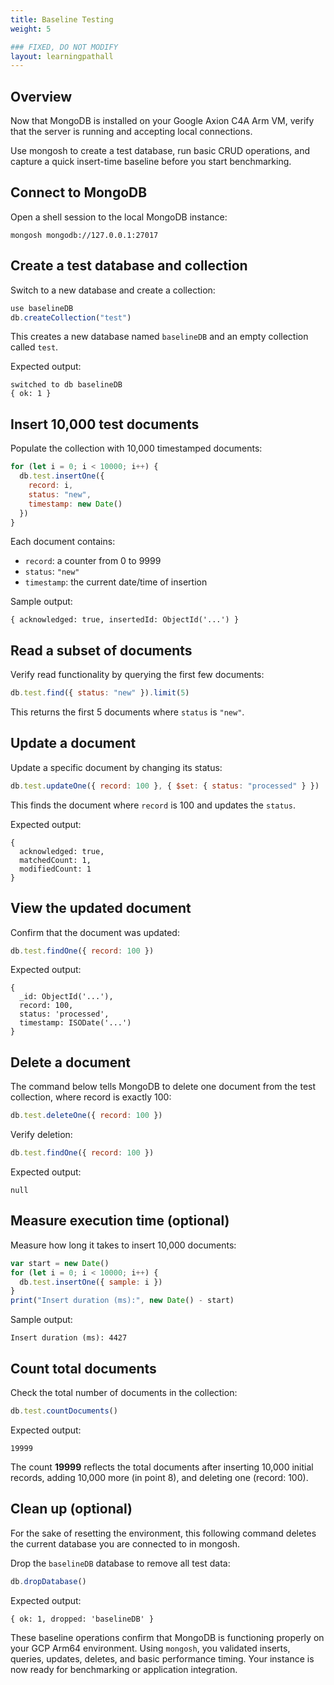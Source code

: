 ```yaml
---
title: Baseline Testing
weight: 5

### FIXED, DO NOT MODIFY
layout: learningpathall
---
```


## Overview

Now that MongoDB is installed on your Google Axion C4A Arm VM, verify that the server is running and accepting local connections.

Use mongosh to create a test database, run basic CRUD operations, and capture a quick insert-time baseline before you start benchmarking.

## Connect to MongoDB

Open a shell session to the local MongoDB instance:

```console
mongosh mongodb://127.0.0.1:27017
```


## Create a test database and collection

Switch to a new database and create a collection:

```javascript
use baselineDB
db.createCollection("test")
```

This creates a new database named `baselineDB` and an empty collection called `test`.

Expected output:

```output
switched to db baselineDB
{ ok: 1 }
```

## Insert 10,000 test documents

Populate the collection with 10,000 timestamped documents:

```javascript
for (let i = 0; i < 10000; i++) {
  db.test.insertOne({
    record: i,
    status: "new",
    timestamp: new Date()
  })
}
```

Each document contains:
- `record`: a counter from 0 to 9999
- `status`: `"new"`
- `timestamp`: the current date/time of insertion

Sample output:

```output
{ acknowledged: true, insertedId: ObjectId('...') }
```

## Read a subset of documents

Verify read functionality by querying the first few documents:

```javascript
db.test.find({ status: "new" }).limit(5)
```

This returns the first 5 documents where `status` is `"new"`.

## Update a document

Update a specific document by changing its status:

```javascript
db.test.updateOne({ record: 100 }, { $set: { status: "processed" } })
```

This finds the document where `record` is 100 and updates the `status`.

Expected output:

```output
{
  acknowledged: true,
  matchedCount: 1,
  modifiedCount: 1
}
```

## View the updated document

Confirm that the document was updated:

```javascript
db.test.findOne({ record: 100 })
```

Expected output:

```output
{
  _id: ObjectId('...'),
  record: 100,
  status: 'processed',
  timestamp: ISODate('...')
}
```

## Delete a document

The command below tells MongoDB to delete one document from the test collection, where record is exactly 100:

```javascript
db.test.deleteOne({ record: 100 })
```

Verify deletion:

```javascript
db.test.findOne({ record: 100 })
```

Expected output:

```output
null
```

## Measure execution time (optional)

Measure how long it takes to insert 10,000 documents:

```javascript
var start = new Date()
for (let i = 0; i < 10000; i++) {
  db.test.insertOne({ sample: i })
}
print("Insert duration (ms):", new Date() - start)
```

Sample output:

```output
Insert duration (ms): 4427
```

## Count total documents

Check the total number of documents in the collection:

```javascript
db.test.countDocuments()
```

Expected output:

```output
19999
```

The count **19999** reflects the total documents after inserting 10,000 initial records, adding 10,000 more (in point 8), and deleting one (record: 100).


## Clean up (optional)

For the sake of resetting the environment, this following command deletes the current database you are connected to in mongosh. 

Drop the `baselineDB` database to remove all test data:

```javascript
db.dropDatabase()
```

Expected output:

```output
{ ok: 1, dropped: 'baselineDB' }
```

These baseline operations confirm that MongoDB is functioning properly on your GCP Arm64 environment. Using `mongosh`, you validated inserts, queries, updates, deletes, and basic performance timing. Your instance is now ready for benchmarking or application integration.